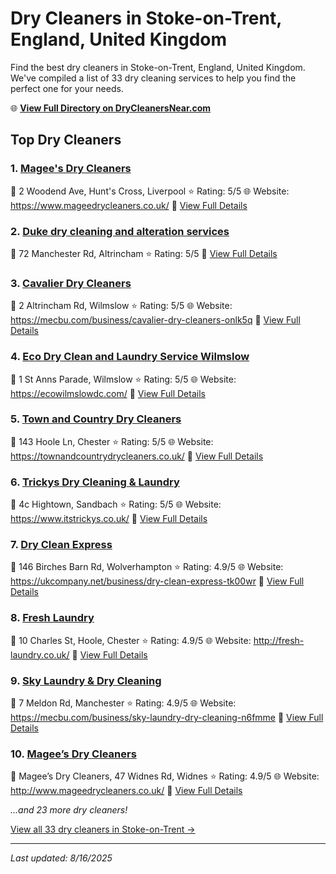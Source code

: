# Dry Cleaners in Stoke-on-Trent, England, United Kingdom

Find the best dry cleaners in Stoke-on-Trent, England, United Kingdom. We've compiled a list of 33 dry cleaning services to help you find the perfect one for your needs.

🌐 **[View Full Directory on DryCleanersNear.com](https://drycleanersnear.com/city/United%20Kingdom/England/Stoke-on-Trent)**

## Top Dry Cleaners

### 1. [Magee's Dry Cleaners](https://drycleanersnear.com/dryCleaner/6896abb586a2a96145ad4d1b/magee-s-dry-cleaners)
📍 2 Woodend Ave, Hunt's Cross, Liverpool
⭐ Rating: 5/5
🌐 Website: https://www.mageedrycleaners.co.uk/
🔗 [View Full Details](https://drycleanersnear.com/dryCleaner/6896abb586a2a96145ad4d1b/magee-s-dry-cleaners)

### 2. [Duke dry cleaning and alteration services](https://drycleanersnear.com/dryCleaner/6896abd486a2a96145ad4f7a/duke-dry-cleaning-and-alteration-services)
📍 72 Manchester Rd, Altrincham
⭐ Rating: 5/5
🔗 [View Full Details](https://drycleanersnear.com/dryCleaner/6896abd486a2a96145ad4f7a/duke-dry-cleaning-and-alteration-services)

### 3. [Cavalier Dry Cleaners](https://drycleanersnear.com/dryCleaner/6896abd786a2a96145ad5005/cavalier-dry-cleaners)
📍 2 Altrincham Rd, Wilmslow
⭐ Rating: 5/5
🌐 Website: https://mecbu.com/business/cavalier-dry-cleaners-onlk5q
🔗 [View Full Details](https://drycleanersnear.com/dryCleaner/6896abd786a2a96145ad5005/cavalier-dry-cleaners)

### 4. [Eco Dry Clean and Laundry Service Wilmslow](https://drycleanersnear.com/dryCleaner/6896abe086a2a96145ad5186/eco-dry-clean-and-laundry-service-wilmslow)
📍 1 St Anns Parade, Wilmslow
⭐ Rating: 5/5
🌐 Website: https://ecowilmslowdc.com/
🔗 [View Full Details](https://drycleanersnear.com/dryCleaner/6896abe086a2a96145ad5186/eco-dry-clean-and-laundry-service-wilmslow)

### 5. [Town and Country Dry Cleaners](https://drycleanersnear.com/dryCleaner/6896abe586a2a96145ad51c4/town-and-country-dry-cleaners)
📍 143 Hoole Ln, Chester
⭐ Rating: 5/5
🌐 Website: https://townandcountrydrycleaners.co.uk/
🔗 [View Full Details](https://drycleanersnear.com/dryCleaner/6896abe586a2a96145ad51c4/town-and-country-dry-cleaners)

### 6. [Trickys Dry Cleaning & Laundry](https://drycleanersnear.com/dryCleaner/6896abe986a2a96145ad51e2/trickys-dry-cleaning-laundry)
📍 4c Hightown, Sandbach
⭐ Rating: 5/5
🌐 Website: https://www.itstrickys.co.uk/
🔗 [View Full Details](https://drycleanersnear.com/dryCleaner/6896abe986a2a96145ad51e2/trickys-dry-cleaning-laundry)

### 7. [Dry Clean Express](https://drycleanersnear.com/dryCleaner/6896abae86a2a96145ad4c72/dry-clean-express)
📍 146 Birches Barn Rd, Wolverhampton
⭐ Rating: 4.9/5
🌐 Website: https://ukcompany.net/business/dry-clean-express-tk00wr
🔗 [View Full Details](https://drycleanersnear.com/dryCleaner/6896abae86a2a96145ad4c72/dry-clean-express)

### 8. [Fresh Laundry](https://drycleanersnear.com/dryCleaner/6896abaf86a2a96145ad4c90/fresh-laundry)
📍 10 Charles St, Hoole, Chester
⭐ Rating: 4.9/5
🌐 Website: http://fresh-laundry.co.uk/
🔗 [View Full Details](https://drycleanersnear.com/dryCleaner/6896abaf86a2a96145ad4c90/fresh-laundry)

### 9. [Sky Laundry & Dry Cleaning](https://drycleanersnear.com/dryCleaner/6896abcd86a2a96145ad4ea8/sky-laundry-dry-cleaning)
📍 7 Meldon Rd, Manchester
⭐ Rating: 4.9/5
🌐 Website: https://mecbu.com/business/sky-laundry-dry-cleaning-n6fmme
🔗 [View Full Details](https://drycleanersnear.com/dryCleaner/6896abcd86a2a96145ad4ea8/sky-laundry-dry-cleaning)

### 10. [Magee’s Dry Cleaners](https://drycleanersnear.com/dryCleaner/6896abd386a2a96145ad4f5b/magee-s-dry-cleaners)
📍 Magee’s Dry Cleaners, 47 Widnes Rd, Widnes
⭐ Rating: 4.9/5
🌐 Website: http://www.mageedrycleaners.co.uk/
🔗 [View Full Details](https://drycleanersnear.com/dryCleaner/6896abd386a2a96145ad4f5b/magee-s-dry-cleaners)


*...and 23 more dry cleaners!*

[View all 33 dry cleaners in Stoke-on-Trent →](https://drycleanersnear.com/city/United%20Kingdom/England/Stoke-on-Trent)

---

*Last updated: 8/16/2025*
